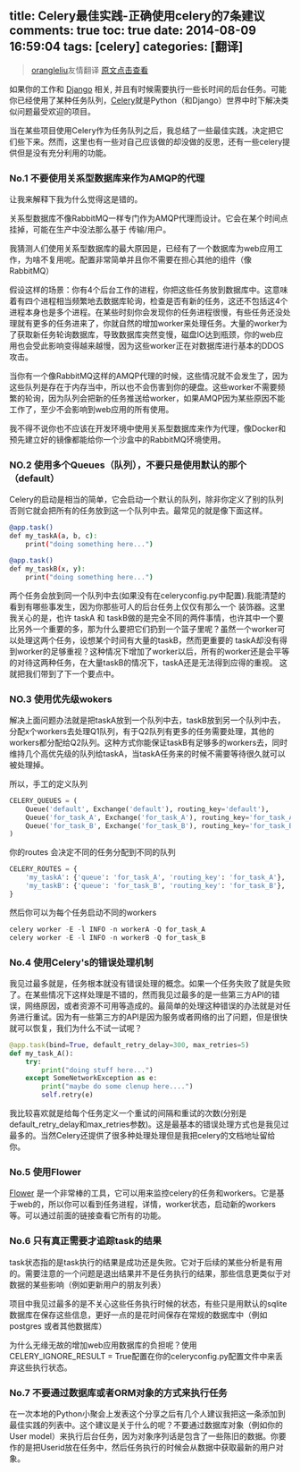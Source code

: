 title: Celery最佳实践-正确使用celery的7条建议
comments: true
toc: true
date: 2014-08-09 16:59:04
tags: [celery]
categories: [翻译]
---

<!-- more -->
>[orangleliu](http://blog.csdn.net/orangleliu)友情翻译  [原文点击查看](https://denibertovic.com/posts/celery-best-practices/)

 如果你的工作和 [Django](https://www.djangoproject.com/) 相关, 并且有时候需要执行一些长时间的后台任务。可能你已经使用了某种任务队列，[Celery](http://www.celeryproject.org/)就是Python（和Django）世界中时下解决类似问题最受欢迎的项目。

当在某些项目使用Celery作为任务队列之后，我总结了一些最佳实践，决定把它们些下来。然而，这里也有一些对自己应该做的却没做的反思，还有一些celery提供但是没有充分利用的功能。

### No.1  不要使用关系型数据库来作为AMQP的代理

让我来解释下我为什么觉得这是错的。

关系型数据库不像RabbitMQ一样专门作为AMQP代理而设计。它会在某个时间点挂掉，可能在生产中没法那么基于 传输/用户。

我猜测人们使用关系型数据库的最大原因是，已经有了一个数据库为web应用工作，为啥不复用呢。配置非常简单并且你不需要在担心其他的组件（像RabbitMQ）

假设这样的场景：你有4个后台工作的进程，你把这些任务放到数据库中。这意味着有四个进程相当频繁地去数据库轮询，检查是否有新的任务，这还不包括这4个进程本身也是多个进程。在某些时刻你会发现你的任务进程很慢，有些任务还没处理就有更多的任务进来了，你就自然的增加worker来处理任务。大量的worker为了获取新任务轮询数据库，导致数据库突然变慢，磁盘IO达到瓶颈，你的web应用也会受此影响变得越来越慢，因为这些worker正在对数据库进行基本的DDOS 攻击。

当你有一个像RabbitMQ这样的AMQP代理的时候，这些情况就不会发生了，因为这些队列是存在于内存当中，所以也不会伤害到你的硬盘。这些worker不需要频繁的轮询，因为队列会把新的任务推送给worker，如果AMQP因为某些原因不能工作了，至少不会影响到web应用的所有使用。

我不得不说你也不应该在开发环境中使用关系型数据库来作为代理，像Docker和预先建立好的镜像都能给你一个沙盒中的RabbitMQ环境使用。

### NO.2 使用多个Queues（队列），不要只是使用默认的那个（default）
Celery的启动是相当的简单，它会启动一个默认的队列，除非你定义了别的队列否则它就会把所有的任务放到这一个队列中去。最常见的就是像下面这样。

```bash
@app.task()
def my_taskA(a, b, c):
    print("doing something here...")

@app.task()
def my_taskB(x, y):
    print("doing something here...")
```

两个任务会放到同一个队列中去(如果没有在celeryconfig.py中配置).我能清楚的看到有哪些事发生，因为你那些可人的后台任务上仅仅有那么一个 装饰器。这里我关心的是，也许 taskA 和 taskB做的是完全不同的两件事情，也许其中一个要比另外一个重要的多，那为什么要把它们扔到一个篮子里呢？虽然一个worker可以处理这两个任务，设想某个时间有大量的taskB，然而更重要的 taskA却没有得到worker的足够重视？这种情况下增加了worker以后，所有的worker还是会平等的对待这两种任务，在大量taskB的情况下，taskA还是无法得到应得的重视。 这就把我们带到了下一个要点中。

### NO.3 使用优先级wokers

解决上面问题办法就是把taskA放到一个队列中去，taskB放到另一个队列中去，分配x个workers去处理Q1队列，有于Q2队列有更多的任务需要处理，其他的workers都分配给Q2队列。这种方式你能保证taskB有足够多的workers去，同时维持几个高优先级的队列给taskA，当taskA任务来的时候不需要等待很久就可以被处理掉。

所以，手工的定义队列

```python
CELERY_QUEUES = (
    Queue('default', Exchange('default'), routing_key='default'),
    Queue('for_task_A', Exchange('for_task_A'), routing_key='for_task_A'),
    Queue('for_task_B', Exchange('for_task_B'), routing_key='for_task_B'),
)
```

你的routes 会决定不同的任务分配到不同的队列

```python
CELERY_ROUTES = {
    'my_taskA': {'queue': 'for_task_A', 'routing_key': 'for_task_A'},
    'my_taskB': {'queue': 'for_task_B', 'routing_key': 'for_task_B'},
}
```

然后你可以为每个任务启动不同的workers

```python
celery worker -E -l INFO -n workerA -Q for_task_A
celery worker -E -l INFO -n workerB -Q for_task_B
```

### No.4 使用Celery's的错误处理机制

我见过最多就是，任务根本就没有错误处理的概念。如果一个任务失败了就是失败了。在某些情况下这样处理是不错的，然而我见过最多的是一些第三方API的错误，网络原因，或者资源不可用等造成的。最简单的处理这种错误的办法就是对任务进行重试。因为有一些第三方的API是因为服务或者网络的出了问题，但是很快就可以恢复，我们为什么不试一试呢？

```python
@app.task(bind=True, default_retry_delay=300, max_retries=5)
def my_task_A():
    try:
        print("doing stuff here...")
    except SomeNetworkException as e:
        print("maybe do some clenup here....")
        self.retry(e)
```

我比较喜欢就是给每个任务定义一个重试的间隔和重试的次数(分别是default_retry_delay和max_retries参数)。这是最基本的错误处理方式也是我见过最多的。当然Celery还提供了很多种处理处理但是我把celery的文档地址留给你。

### No.5 使用Flower

[Flower](http://celery.readthedocs.org/en/latest/userguide/monitoring.html#flower-real-time-celery-web-monitor) 是一个非常棒的工具，它可以用来监控celery的任务和workers。它是基于web的，所以你可以看到任务进程，详情，worker状态，启动新的workers等。可以通过前面的链接查看它所有的功能。

### No.6 只有真正需要才追踪task的结果

task状态指的是task执行的结果是成功还是失败。它对于后续的某些分析是有用的。需要注意的一个问题是退出结果并不是任务执行的结果，那些信息更类似于对数据的某些影响（例如更新用户的朋友列表）

项目中我见过最多的是不关心这些任务执行时候的状态，有些只是用默认的sqlite数据库在保存这些信息，更好一点的是花时间保存在常规的数据库中（例如postgres 或者其他数据库）

为什么无缘无故的增加web应用数据库的负担呢？使用CELERY_IGNORE_RESULT = True配置在你的celeryconfig.py配置文件中来丢弃这些执行状态。


### No.7 不要通过数据库或者ORM对象的方式来执行任务

在一次本地的Python小聚会上发表这个分享之后有几个人建议我把这一条添加到最佳实践的列表中。这个建议是关于什么的呢？不要通过数据库对象（例如你的User model）来执行后台任务，因为对象序列话是包含了一些陈旧的数据。你要作的是把Userid放在任务中，然后任务执行的时候会从数据中获取最新的用户对象。
